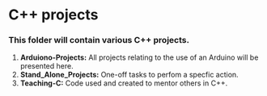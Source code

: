 # C++ projects 
### This folder will contain various C++ projects.
1. **Arduiono-Projects:** All projects relating to the use of an Arduino will be presented here.
1. **Stand_Alone_Projects:** One-off tasks to perfom a specfic action.
1. **Teaching-C:** Code used and created to mentor others in C++.
